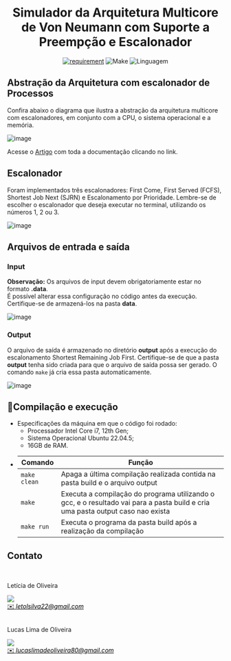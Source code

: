 <h1 align="center" font-size="200em"><b>Simulador da Arquitetura Multicore de Von Neumann com Suporte a Preempção e Escalonador</b></h1>

<div align = "center" >
<!-- imagem -->

[![requirement](https://img.shields.io/badge/IDE-Visual%20Studio%20Code-informational)](https://code.visualstudio.com/docs/?dv=linux64_deb)
![Make](https://img.shields.io/badge/Compilacao-Make-orange)
![Linguagem](https://img.shields.io/badge/Linguagem-C%2B%2B-blue)

</div>

## Abstração da Arquitetura com escalonador de Processos

Confira abaixo o diagrama que ilustra a abstração da arquitetura multicore com escalonadores, em conjunto com a CPU, o sistema operacional e a memória.

![image](https://github.com/user-attachments/assets/068cfb1c-d1f2-4cdb-81c8-ebd34d1bd994)
<div> 
    Acesse o <a href="https://www.overleaf.com/read/jygddzvfxprd#bbeb2d" target="_blank" rel="noopener noreferrer">Artigo</a> com toda a documentação clicando no link.
</div>

## Escalonador
Foram implementados três escalonadores: First Come, First Served (FCFS), Shortest Job Next (SJRN) e Escalonamento por Prioridade. Lembre-se de escolher o escalonador que deseja executar no terminal, utilizando os números 1, 2 ou 3.

![image](https://github.com/user-attachments/assets/6722b861-7fca-47ab-9294-192a31ffffdc)
   
## Arquivos de entrada e saída

### Input 

**Observação:** Os arquivos de input devem obrigatoriamente estar no formato **.data**.  
É possível alterar essa configuração no código antes da execução. Certifique-se de armazená-los na pasta **data**.

![image](https://github.com/user-attachments/assets/2c4ebfbc-8dfe-48d7-86f8-203b16c8ec9b)



### Output

O arquivo de saída é armazenado no diretório **output** após a execução do escalonamento Shortest Remaining Job First. Certifique-se de que a pasta **output** tenha sido criada para que o arquivo de saída possa ser gerado. O comando `make` já cria essa pasta automaticamente.


![image](https://github.com/user-attachments/assets/c31b57ab-e689-466f-872a-23f013533521)




## 👾Compilação e execução

- Especificações da máquina em que o código foi rodado:
  - Processador Intel Core i7, 12th Gen;
  - Sistema Operacional Ubuntu 22.04.5;
  - 16GB de RAM.
- | Comando      | Função                                                                                                                          |
  | ------------ | ---------------------------------------------------------------------------------------                                         |
  | `make clean` | Apaga a última compilação realizada contida na pasta build e o arquivo output                                                   |
  | `make`       | Executa a compilação do programa utilizando o gcc, e o resultado vai para a pasta build e cria uma pasta output caso nao exista |
  | `make run`   | Executa o programa da pasta build após a realização da compilação                                                               |
   
## Contato

<div>
 <br><p align="justify"> Letícia de Oliveira</p>
 <a href="https://t.me/letolsilva">
 <img align="center" src="https://img.shields.io/badge/Telegram-2CA5E0?style=for-the-badge&logo=telegram&logoColor=white"/> 
 </div>
<a style="color:black" href="mailto:letolsilva22@gmail.com?subject=[GitHub]%20Source%20Dynamic%20Lists">
✉️ <i>letolsilva22@gmail.com</i>
</a>

<div>
 <br><p align="justify"> Lucas Lima de Oliveira</p>
 <a href="https://t.me/">
 <img align="center" src="https://img.shields.io/badge/Telegram-2CA5E0?style=for-the-badge&logo=telegram&logoColor=white"/> 
 </div>
<a style="color:black" href="mailto:lucaslimadeoliveira80@gmail.com?subject=[GitHub]%20Source%20Dynamic%20Lists">
✉️ <i>lucaslimadeoliveira80@gmail.com</i>
</a>
